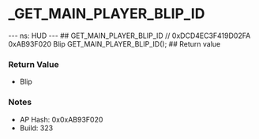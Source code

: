 # _GET_MAIN_PLAYER_BLIP_ID

--- ns: HUD --- ## GET_MAIN_PLAYER_BLIP_ID  // 0xDCD4EC3F419D02FA 0xAB93F020 Blip GET_MAIN_PLAYER_BLIP_ID();   ## Return value

### Return Value
* Blip

### Notes
* AP Hash: 0x0xAB93F020
* Build: 323

